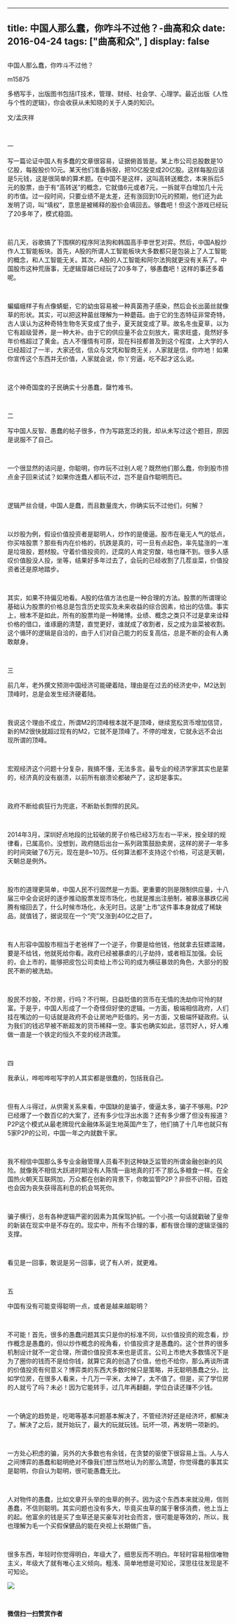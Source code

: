 
---
title:   中国人那么蠢，你咋斗不过他？-曲高和众
date: 2016-04-24
tags: ["曲高和众", ]
display: false
---


## 



中国人那么蠢，你咋斗不过他？




m15875




多栖写手，出版图书包括IT技术，管理、财经、社会学、心理学。最近出版《人性与个性的逻辑》，你会收获从未知晓的关于人类的知识。


文/孟庆祥

&nbsp;

一

写一篇论证中国人有多蠢的文章很容易，证据俯首皆是。某上市公司总股数是10亿股，每股股价10元。某天他们准备拆股，把10亿股变成20亿股。这样每股应该是5元钱，这是很简单的算术题。在中国不是这样，这叫高转送概念，本来拆后5元的股票，由于有“高转送”的概念，它就值6元或者7元，一拆就平白增加几十元的市值。过一段时间，只要业绩不是太差，还有涨回到10元的预期，他们还为此发明了词，叫“填权”，意思是被稀释的股价会填回去。够蠢吧！但这个游戏已经玩了20多年了，模式稳固。

&nbsp;

前几天，谷歌搞了下围棋的程序阿法狗和韩国高手李世乭对弈。然后，中国A股炒作人工智能板块。首先，A股的所谓人工智能板块大多数都只是包装上了人工智能的概念，和人工智能无关。其次，A股的人工智能和阿尔法狗就更没有关系了。中国股市这种荒唐事，无逻辑穿越已经玩了20多年了，够愚蠢吧！这样的事还多着呢。

&nbsp;

蝙蝠蛾样子有点像蜻蜓，它的幼虫容易被一种真菌孢子感染，然后会长出菌丝就像草的形状。其实，可以把这种菌丝理解为一种蘑菇。由于它的生态特征非常奇特，古人误认为这种奇特生物冬天变成了虫子，夏天就变成了草。故名冬虫夏草，以为它有超级营养，是一种大补。由于它的供应量不会立刻放大，需求旺盛，竟然好多年价格超过了黄金。古人不懂情有可原，现在科技都普及到这个程度，上大学的人已经超过了一半，大家还信，信众与文凭和智商无关，人家就是信，你咋地！如果你宣传这个东西并无价值，人家就会说，你丫穷逼，吃不起才这么说。

&nbsp;

这个神奇国度的子民确实十分愚蠢，罄竹难书。

&nbsp;

二

写中国人反智、愚蠢的帖子很多，作为写路宽泛的我，却从未写过这个题目，原因是说服不了自己。

&nbsp;

一个很显然的诘问是，你聪明，你咋玩不过别人呢？既然他们那么蠢，你到股市捞点金子回来试试？如果你连蠢人都玩不过，岂不是自作聪明而已。

&nbsp;

逻辑严丝合缝，中国人是蠢，而且数量庞大，你确实玩不过他们，何解？

&nbsp;

以炒股为例，假设价值投资者是聪明人，炒作的是傻逼。股市在毫无人气的低点，你买啥股票？那些有内在价格的，抗跌是真的，可一旦有点起色，率先猛涨的一准是垃圾股，题材股。守着价值投资的，迂腐的人肯定穷酸，啥也赚不到。很多人感叹价值股没人投，坐等，结果好多年过去了，会玩的已经收割了几茬韭菜，价值投资者还是原地踏步。

&nbsp;

其实，如果不持偏见地看。A股的估值方法也是一种合理的方法。股票的所谓理论基础认为股票的价格总是包含历史现实及未来收益的综合因素，给出的估值。事实上，根本不是如此，所有的股票均是一种赌博。业绩、概念之类只不过是拿来诠释价格的借口，谁琢磨的清楚，直觉更好，谁就成了收割者，反之成为韭菜被收割。这个循环的逻辑是自洽的，由于人们对自己能力的反复高估，总是不断的会有人勇敢献身。

&nbsp;

三

前几年，老外撰文预测中国经济可能硬着陆，理由是在过去的经济史中，M2达到顶峰时，总是会发生经济硬着陆。

&nbsp;

我说这个理由不成立，所谓M2的顶峰根本就不是顶峰，继续宽松货币增加信贷，新的M2很快就超过现有的M2，它就不是顶峰了。不停的增发，它就永远不会出现所谓的顶峰。

&nbsp;

宏观经济这个问题十分复杂，我搞不懂，无法多言。最专业的经济学家其实也是蒙的，经济真的没有崩溃，以前所有崩溃论都破产了，这却是事实。

&nbsp;

政府不断给疯狂行为兜底，不断助长剽悍的民风。

&nbsp;

2014年3月，深圳好点地段的比较破的房子价格已经3万左右一平米，按全球的规律看，已属高价。没想到，政府随后出台一系列政策鼓励卖房，这样的房子一年多的时间突破了6万元，现在是8~10万。任何算法都不支持这个价格，可这是天朝，天朝总是例外。

&nbsp;

股市的道理更简单，中国人民不行固然是一方面。更重要的则是限制供应量，十八届三中全会说好的逐步推动股票发现市场化，也就是推出注册制，被暴涨暴跌亿闹腾有缩回去了，什么时候市场化，永无时日。这是“上市”这件事本身就成了稀缺品，就值钱了，据说现在一个“壳”又涨到40亿之巨了。

&nbsp;

有人形容中国股市相当于老爸样了一个逆子，你要是给他钱，他就拿去狂嫖滥赌，要是不给钱，他就死给你看。政府已经被暴虐的儿子劫持，或者相互加强。会玩的，会上市的，能够把皮包公司卖给上市公司的成为横征暴敛的角色，大部分的股民不断的被洗劫。

&nbsp;

股民不炒股，不炒房，行吗？不行啊，日益贬值的货币在无情的洗劫你可怜的财富。于是乎，中国人形成了一个奇怪但好使的逻辑。一方面，极端相信政府，人们挂在嘴边的一句话就是政府不会让房地产贬值的。另一方面，又极端怀疑政府。认为我们的钱迟早被不断超发的货币稀释一空。事实也确实如此，惩罚好人，好人难做一直是一个铁定的恒久不变的经济政策。

&nbsp;

四

我承认，哗啦哗啦写字的人其实都是很蠢的，包括我自己。

&nbsp;

但有人斗得过，从供需关系来看，中国缺的是骗子，傻逼太多，骗子不够用。P2P已经爆了一个数百亿的大案了，还有多少位浮出水面？还有多少爆了但没有报道？P2P这个模式从最老牌现代金融体系诞生地英国产生了，他们搞了十几年也就只有5家P2P的公司，中国一年之内就数千家。

&nbsp;

我不相信中国那么多专业金融管理人员看不到这种缺乏监管的所谓金融创新的风险。就像我不相信大跃进时期没有人陈情一亩地真的打不了那么多粮食一样。在全国热火朝天互联网加，万众都在创新的背景下，你敢监管P2P？非但不识相，百姓也会因为丧失获得高利息的机会骂死你。

&nbsp;

骗子横行，总有各种逻辑严密的因素为其保驾护航。一个小孩一句话就戳破了皇帝的新装在现实中是不存在的。现实中，所有不合理的事，都有很合理的逻辑坚强的支撑。

&nbsp;

看见是一回事，敢说是另一回事，说了有人听，就更难。

&nbsp;

五

中国有没有可能变得聪明一点，或者是越来越聪明？

&nbsp;

不可能！首先，很多的愚蠢问题其实只是你的标准不同，以价值投资的观念看，炒作概念是愚蠢的，但以炒作概念的视角看，价值投资才是愚蠢的。这个世界的很多机制设计就不一定合理，所谓价值投资本来也是谎言。公司上市绝大多数情况下是为了圈你的钱而不是给你钱，就算它真的创造了价值，他也不给你，那么再谈所谓的价值投资有何意义？博弈类的东西大多数时候只是策略，并无聪明愚蠢之分。比如学位房，在很多人看来，十几万一平米，太神了，太不值了。但是，买了学位房的人就亏了吗？未必！因为它能转手，过几年再翻翻，学位白读还赚不少钱。

&nbsp;

一个确定的趋势是，吃喝等基本问题基本解决了，不管经济好还是经济坏，都解决了。解决了之后，就开始玩了，最大的玩就玩钱。玩坏一项，再发明一项新的。

&nbsp;

一方处心积虑的骗，另外的大多数也有余钱，在贪婪的驱使下很容易上当。人与人之间博弈的愚蠢和聪明绝对不像我们想当然地认为的那么清楚，你觉得蠢的事其实是聪明，你自认为聪明，很可能愚蠢无比。

&nbsp;

人对物件的愚蠢，比如文章开头举的虫草的例子。因为这个东西本来就没用，信则愚蠢，不信则聪明。其实问题也没有多大，毕竟买虫草的属于奢侈消费，他上当上的起。他富余的钱是买了虫草还是买豪车对社会而言，很可能是等效的，所以，我也理解为毛一个买假保健品的能在央视上长期做广告。

&nbsp;

很多东西，年轻时你觉得明白，年级大了，细思反而不明白。年轻时容易相信唯物主义，年级大了就有唯心主义倾向。粗浅、简单地想是可知论，深思往往发现是不可知论。





<img data-s="300,640" data-type="jpeg" src="http://mmbiz.qpic.cn/mmbiz/fxGMiaL5Zj1gAtMBdoRAfrkfBNF0WEAG9elY136EMERA8zleoqyibsc68mLpoiagDqkzcRhEo0psRuCqoQbcWg52w/0?wx_fmt=jpeg" data-ratio="1" data-w="430"/>

&nbsp;




**微信扫一扫赞赏作者**













